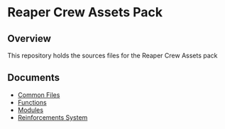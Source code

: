 # Reaper Crew Assets Pack

## Overview

This repository holds the sources files for the Reaper Crew Assets pack

## Documents

* [Common Files](docs/common-files.md)
* [Functions](docs/functions.md)
* [Modules](docs/modules.md)
* [Reinforcements System](docs/reinforcements-system.md)